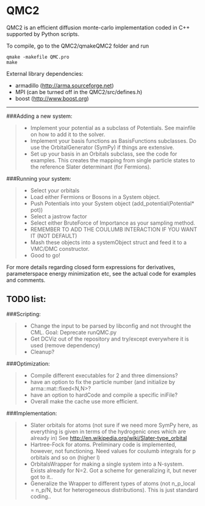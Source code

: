 QMC2
==================
QMC2 is an efficient diffusion monte-carlo implementation coded in C++ supported by Python scripts.

To compile, go to the QMC2/qmakeQMC2 folder and run

```
qmake -makefile QMC.pro
make
```

External library dependencies:

 - armadillo (http://arma.sourceforge.net)
 - MPI (can be turned off in the QMC2/src/defines.h)
 - boost (http://www.boost.org)




----------------------------

###Adding a new system:
> - Implement your potential as a subclass of Potentials. See mainfile on how to add it to the solver.
> - Implement your basis functions as BasisFunctions subclasses. Do use the OrbitalGenerator (SymPy) if things are extensive.
> - Set up your basis in an Orbitals subclass, see the code for examples. This creates the mapping from single particle states to the reference Slater determinant (for Fermions).

###Running your system:
> - Select your orbitals
> - Load either Fermions or Bosons in a System object.
> - Push Potentials into your System object (add_potential(Potential* pot))
> - Select a jastrow factor
> - Select either BruteForce of Importance as your sampling method.
> - REMEMBER TO ADD THE COULUMB INTERACTION IF YOU WANT IT (NOT DEFAULT)
> - Mash these objects into a systemObject struct and feed it to a VMC/DMC constructor.
> - Good to go!

For more details regarding closed form expressions for derivatives, parameterspace energy minimization etc, see the actual code for examples and comments.



TODO list:
-------------

###Scripting:
> - Change the input to be parsed by libconfig and not throught the CML. Goal: Deprecate runQMC.py
> - Get DCViz out of the repository and try/except everywhere it is used (remove dependency)
> - Cleanup?


###Optimization:
> - Compile different executables for 2 and three dimensions?
> - have an option to fix the particle number (and initialize by arma::mat::fixed<N,N>?
> - have an option to hardCode and compile a specific iniFile?
> - Overall make the cache use more efficient.

###Implementation:
> - Slater orbitals for atoms (not sure if we need more SymPy here, as everything is given in terms of the hydrogenic ones which are already in)
>See http://en.wikipedia.org/wiki/Slater-type_orbital
> - Hartree-Fock for atoms. Preliminary code is implemented, however, not functioning. Need values for coulumb integrals for p orbitals and so on (higher l)
> - OrbitalsWrapper for making a single system into a N-system. Exists already for N=2. Got a scheme for generalizing it, but never got to it..
> - Generalize the Wrapper to different types of atoms (not n_p_local = n_p/N, but for heterogeneous distributions). This is just standard coding..

